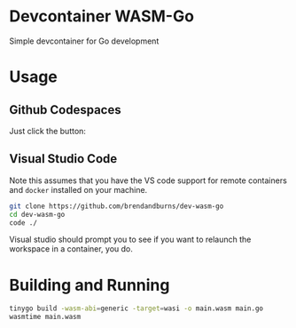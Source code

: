# Devcontainer WASM-Go
Simple devcontainer for Go development

# Usage

## Github Codespaces
Just click the button:


## Visual Studio Code
Note this assumes that you have the VS code support for remote containers and `docker` installed 
on your machine.

```sh
git clone https://github.com/brendandburns/dev-wasm-go
cd dev-wasm-go
code ./
```

Visual studio should prompt you to see if you want to relaunch the workspace in a container, you do.

# Building and Running

```sh
tinygo build -wasm-abi=generic -target=wasi -o main.wasm main.go
wasmtime main.wasm
```
